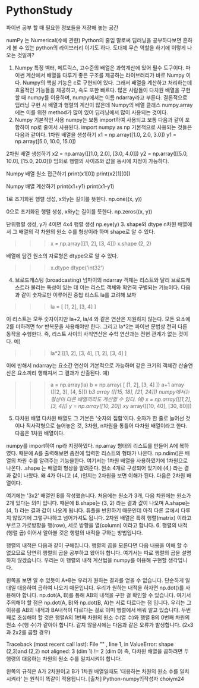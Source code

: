 # PythonStudy
파이썬 공부 할 때 필요한 정보들을 저장해 놓는 공간


numPy 는 Numerical(수에 관한) Python의 줄임 말로써
딥러닝을 공부하다보면 흔하게 볼 수 있는 python의 라이브러리 이기도 하다.
도대체 무슨 역할을 하기에 이렇게 나오는 것일까?
1. Numpy 특징
벡터, 메트릭스, 고수준의 배열은 과학계산에 있어 필수 도구이다.
파이썬 계산에서 배열을 다루기 좋은 구조를 제공하는 라이브러리가 바로 Numpy 이다.
Numpy의 핵심 기능은 c로 구현되어 있다. 그래서 배열을 계산하고 처리하는데 효율적인 기능들을 제공하고, 속도 또한 빠르다.
많은 사람들이 다차원 배열을 구현할 때 numpy를 이용하며, numpy에서는 이름 ndarray라고 부른다.
결론적으로 딥러닝 구현 시 배열과 행렬의 계산이 많은데 Numpy의 배열 클래스 numpy.array에는 이를 위한 method가 많이 있어 딥러닝에서 많이 사용되는 것이다.
2. Numpy  기본적인 사용
numpy는 보통 import하여 사용되고 보통 다음과 같이 포함하여 np로 줄여서 사용된다.
import numpy as np
기본적으로 사용되는 것들은 다음과 같이다.
1차원 배열을 생성하기
x1 = np.array([1.0, 2.0, 3.0])
y1 = np.array([5.0, 10.0, 15.0])

2차원 배열 생성하기
x2 = np.array([[1.0, 2.0], [3.0, 4.0]])
y2 = np.array([[5.0, 10.0], [15.0, 20.0]])
임의로 행렬의 사이즈와 값을 동시에 지정이 가능하다.

Numpy 배열 원소 접근하기
print(x1[0])
print(x2[1][0])

Numpy 배열 계산하기
print(x1+y1)
print(x1-y1)

1로 초기화된 행렬 생성, x와y는 길이를 뜻한다.
np.one((x, y))

0으로 초기화된 행렬 생성, x와y는 길이를 뜻한다.
np.zeros((x, y))

단위행렬 생성, y가 4이면 4x4 행렬 생성
np.eye(y) 
3. shape와 dtype
n차원 배열에서 그 배열의 각 차원의 원소 수를 형상이라 하며 shape로 알 수 있다.

>>> x = np.array([[1, 2], [3, 4]])
>>> x.shape
(2, 2)

배열에 담긴 원소의 자료형은 dtype으로 알 수 있다.

>>>x.dtype
dtype('int32')
4. 브로드캐스팅 (broadcasting)
 넘파이의 ndarray 객체는 리스트와 달리 브로드캐스트라 불리는 특성이 있는 데 
이는 리스트 객체와 확연히 구별되는 기능이다. 
다음과 같이 숫자로만 이루어진 중첩 리스트 la를 고려해 보자

>>> la = [ [1, 2], [3, 4] ]

 이 리스트는 모두 숫자이지만 la+2, la/4 와 같은 연산은 지원하지 않는다. 모든 요소에 2를 더하려면 for 반복문을 사용해야만 한다. 그리고 la*2는 파이썬 문법상 전혀 다른 동작을 수행한다. 
 즉, 리스트 사이의 사칙연산은 수학 연산과는 전현 관계가 없는 것이다.
예)
>>>la*2
[[1, 2], [3, 4], [1, 2], [3, 4] ]

이에 반해서 ndarray는 요소간 연산이 기본적으로 가능하며 같은 크기의 객체간 산술연산은 요소끼리 행해져서 
그 결과가 산출된다. 
예)
>>> a = np.array(la)
>>> b = np.array( [ [1, 2], [3, 4] ])
>>> a+1
array ([[2, 3], [4, 5]])
>>>b*3
array ([[15, 18], [21, 24]])
numpy에서는 형상이 다른 배열끼리도 계산할 수 있다.
예)
>>> x = np.array([[1,2], [3, 4]])
>>> y = np.array([10, 20])
>>> x*y
array([[10, 40],  [30, 80]])

5. 다차원 배열
다차원 배열도 그 기본은 '숫자의 집합'이다. 숫자가 한 줄로 늘어선 것이나 직사각형으로 늘어놓은 것, 3차원, n차원을 통틀어 다차원 배열이라고 한다. 다음은 1차원 배열이다.
 
numpy를 import하여 np라 지정하였다.
np.array 형태의 리스트를 만들어 A에 복하였다.
때문에 A를 출력해보면 좀전에 입력한 리스트의 형태가 나온다.
np.ndim()은 배열의 차원 수를 알려주는 기능을한다.
여기서는 1차원 배열을 사용하였기에 1차원으로 나온다.
.shape 는 배열의 형상을 알려준다. 원소 4개로 구성되어 있기에 (4,) 라는 결과 값이 나왔다. 왜 4가 아니고 (4, )인지는 2차원을 보면 이해가 된다.
다음은 2차원 배열이다.
 
여기에는 '3x2' 배열인 B를 작성했습니다. 처음에는 원소가 3개, 다음 차원에는 원소가 2개 있다는 의미 입니다.
때문에 B.shape는 (3, 2) 라는 결과 값이 나오며
A.shape는 (4, 1) 라는 결과 값이 나오게 됩니다. 튜플을 반환하기 때문인데 아직 다른 글에서 다루지 않았기에 그렇구나하고 넘어가셔도 됩니다.
2차원 배열은 특히 행렬(matrix) 이라고 부르고 가로방향을 행(row), 세로 방향을 열(column) 이라고 합니다.
6. 행렬의 내적(행렬 곱)
 이어서 알아볼 것은 행렬의 내적을 구하는 방법입니다.
 
행렬의 내적은 다음과 같이 구해집니다.
행렬의 곱을 모른다면 다음 내용을 이해 할 수 없으므로
당연히 행렬의 곱을 공부하고 왔어야 합니다.
여기서는 따로 행렬의 곱을 설명하지 않겠습니다.
우리는 이 행렬의 내적 계산법을 numpy를 이용해 구현할 생각입니다.
 
왼쪽을 보면 알 수 있듯이 A*B는 우리가 원하는 결과를 얻을 수 없습니다. 단순하게 일대일 대응하여 곱하여 나오기 때문입니다. 우리가 원하는 내적을 하자면 np.dot()를 사용해야 합니다.
np.dot(A, B)를 통해 AB의 내적을 구한 걸 확인할 수 있습니다.
여기서 주의해야 할 점은
np.dot(A, B)와 np.dot(B, A)는 서로 다르다는 점 입니다.
우리는 그 이유를 AB의 내적과  BA내적이 다르다는 걸로
이미 행렬에서 배워 알고 있습니다.
두번째로 조심해야 할 것은 행렬A의 1번째 차원의 원소 수(열 수)와 행렬  B의 0번째 차원의 원소 수(행 수)가 같아야 합니다.
같지 않을시에는 다음과 같은 오류가 발생합니다. (2x3과 2x2를 곱할 경우)

Traceback (most recent call last):
   File "<stdin>" , line 1, in <module>
ValueError: shape (2,3)and (2,2) not aligned: 3 (dim 1) != 2 (dim 0)
즉, 다차원 배열을 곱하려면 두 행령의 대응하는 차원의 원소 수를 일치시켜야 합니다.
 
왼쪽의 규칙은 A가 2차원이고 B가 1차원 배열일때도 
'대응하는 차원의 원소 수를 일치시켜라' 는 원칙이 똑같이
적용됩니다.
[출처] Python-numpy?|작성자 choiym24

